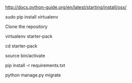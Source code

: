 http://docs.python-guide.org/en/latest/starting/install/osx/

sudo pip install virtualenv

Clone the repository

virtualenv starter-pack

cd starter-pack

source bin/activate

pip install -r requirements.txt

python manage.py migrate

